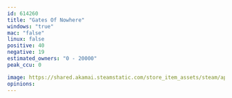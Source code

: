 ```yaml
---
id: 614260
title: "Gates Of Nowhere"
windows: "true"
mac: "false"
linux: false
positive: 40
negative: 19
estimated_owners: "0 - 20000"
peak_ccu: 0

image: https://shared.akamai.steamstatic.com/store_item_assets/steam/apps/614260/header.jpg?t=1531127943
opinions:
---
```

